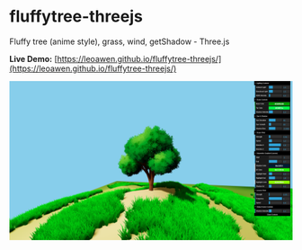 # fluffytree-threejs
Fluffy tree (anime style), grass, wind, getShadow - Three.js

**Live Demo:** [https://leoawen.github.io/fluffytree-threejs/](https://leoawen.github.io/fluffytree-threejs/)

![images/fluffy-tree-screenshot.png](images/fluffy-tree-screenshot.png)
